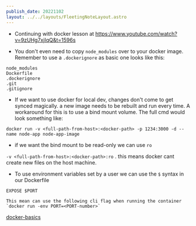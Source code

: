 ```yaml
---
publish_date: 20221102    
layout: ../../layouts/FleetingNoteLayout.astro
---
```


- Continuing with docker lesson at https://www.youtube.com/watch?v=9zUHg7xjIqQ&t=1596s

- You don't even need to copy `node_modules` over to your docker image. Remember to use a  `.dockerignore` as basic one looks like this:

```
node_modules
Dockerfile
.dockerignore
.git
.gitignore
```

-  If we want to use docker for local dev, changes don't come to get synced magically. a new image needs to be rebuilt and run every time. A workaround for this is to use a bind mount volume. The full cmd would look something like:

```
docker run -v <full-path-from-host>:<docker-path> -p 1234:3000 -d --name node-app node-app-image

```

- if we want the bind mount to be read-only we can use `ro` 

`-v <full-path-from-host>:<docker-path>:ro` . 
this means docker cant create new files on the host machine.


- To use environment variables set by a user we can use the `$` syntax  in our Dockerfile
```
EXPOSE $PORT
```

	This mean can use the following cli flag when running the container `docker run -env PORT=<PORT-number>`

[docker-basics](../literature-notes/docker-basics.md)